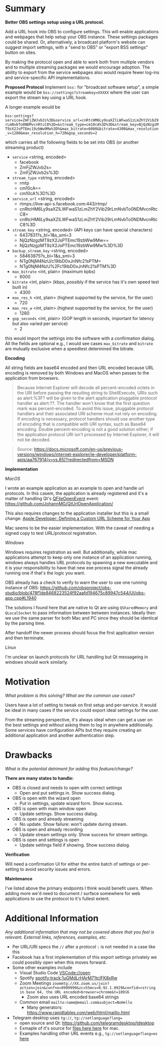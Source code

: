 # Summary

**Better OBS settings setup using a URL protocol.**

Add a URL hook into OBS to configure settings. This will enable applications and webpages that help setup your OBS instance. These settings packages could be shared. Or, alternatively, a broadcast platform's website can suggest import settings, with a "send to OBS" or "export BSS settings" button on sites.

By making the protocol open and able to work both from multiple vendors and to multiple streaming packages we would encourage adoption. The ability to export from the service webpages also would require fewer log-ins and service-specific API implementations.


**Proposed Protocol**
Implement `bss:` for "broadcast software setup", a simple example would be `bss://settings?streamkey=XXXXX` where the user can export the stream key using a URL hook.

A longer example would be

`bss:settings?service=ZmFjZWJvb2s%3D&service_url=cnRtcHM6Ly9saXZlLWFwaS1zLmZhY2Vib29rLmNvbTo0NDMvcnRtcC8%3D=&stream_type=cm10cA%3D%3D&stream_key=NjQzNzgzMT9zX2JsPTEmc19zbWw9Mw%3D%&max_bitrate=6000&bitrate=4300&max_resolution_v=1280&max_resolution_h=720&gop_seconds=2`

which carries all the following fields to be set into OBS (or another streaming product)

 - `service` <string, encoded>
   - facebook
   - ZmFjZWJvb2s=
   - ZmFjZWJvb2s%3D
 - `stream_type` <string, encoded>
   - rmtp
   - cm10cA==
   - cm10cA%3D%3D
 - `service_url` <string, encoded>
   - rtmps://live-api-s.facebook.com:443/rtmp/
   - cnRtcHM6Ly9saXZlLWFwaS1zLmZhY2Vib29rLmNvbTo0NDMvcnRtcC8=
   - cnRtcHM6Ly9saXZlLWFwaS1zLmZhY2Vib29rLmNvbTo0NDMvcnRtcC8%3D
 - `stream_key` <string, encoded> (API keys can have special characters)
   - 6437831?s_bl=1&s_sml=3
   - NjQzNzgzMT9zX2JsPTEmc19zbWw9Mw==
   - NjQzNzgzMT9zX2JsPTEmc19zbWw9Mw%3D%3D
 - `backup_stream_key` <string, encoded>
   - 58463875?s_bl=1&s_sml=3
   - NTg0NjM4NzU/c19ibD0xJnNfc21sPTM=
   - NTg0NjM4NzU%2Fc19ibD0xJnNfc21sPTM%3D
 - `max_bitrate` <int, plain> (maximum kpbs)
   - 6000
 - `bitrate` <int, plain> (kbps, possibly if the service has it's own speed test built in)
   - 4300
 - `max_res_h` <int, plain> (highest supported by the service, for the user)
   - 720
 - `max_res_w` <int, plain> (highest supported by the service, for the user)
   - 1280
 - `gop_seconds` <int, plain> (GOP length in seconds, important for latency but also varied per service)
   - 2

this would import the settings into the software with a confirmation dialog. All the fields are optional e.g., I would see cases `max_bitrate` and `bitrate` are mutually exclusive when a speedtest determined the bitrate.

**Encoding**

All string fields are base64 encoded and then URL encoded because URL encoding is removed by both Windows and MacOS when passes to the application from browsers.

> Because Internet Explorer will decode all percent-encoded octets in the URI before passing the resulting string to ShellExecute, URIs such as alert:%3F? will be given to the alert application pluggable protocol handler as alert:??. The handler won't know that the first question mark was percent-encoded. To avoid this issue, pluggable protocol handlers and their associated URI scheme must not rely on encoding. If encoding is necessary, protocol handlers should use another type of encoding that is compatible with URI syntax, such as Base64 encoding. Double percent-encoding is not a good solution either; if the application protocol URI isn't processed by Internet Explorer, it will not be decoded.

> Source: https://docs.microsoft.com/en-us/previous-versions/windows/internet-explorer/ie-developer/platform-apis/aa767914(v=vs.85)?redirectedfrom=MSDN


**Implementation**

_MacOS_

I wrote an example application as an example to open and handle url protocols. In this casem, the application is already registered and it's a matter of handling Qt's [QFileOpenEvent](https://doc.qt.io/qt-5/qfileopenevent.html) event: https://github.com/JohannMG/QtUrlOpenApplication/

This also requires changes to the application installer but this is a small change: [Apple Developer: Defining a Custom URL Scheme for Your App](https://developer.apple.com/documentation/xcode/allowing_apps_and_websites_to_link_to_your_content/defining_a_custom_url_scheme_for_your_app)

Mac seems to be the easier implementation. With the caveat of needing a signed copy to test URL/protocol registration.

_Windows_

Windows requires registration as well. But additionally, while mac applications attempt to keep only one instance of an application running, windows  always handles URL protocols by spawning a new executable and it is your responsibility to have that new exe process signal the already running one if that's the logic you want.

OBS already has a check to verify to warn the user to use one running instance of OBS: https://github.com/obsproject/obs-studio/blob/478f1de8468223524f92aafd194675c89947c544/UI/obs-app.cpp#L1940

The solutions I found here that are native to Qt are using `QSharedMemory` and `QLocalSocket` to pass information between between instances. Ideally then we use the same parser for both Mac and PC since they should be identical by the parsing time.

After handoff the newer process should focus the first application version and then terminate.

_Linux_

I'm unclear on launch protocols for URL handling but Qt messageing in windows should work similarly.


# Motivation

_What problem is this solving? What are the common use cases?_

Users have a lot of setting to tweak on first setup and per-service. It would be ideal in many cases if the service could export ideal settings for the user.

From the streaming perspective, it's always ideal when can get a user on the best settings and without asking them to log in anywhere additionally. Some services have configuration APIs but they require creating an additional application and another authentication step.

# Drawbacks

_What is the potential detriment for adding this feature/change?_

 **There are many states to handle:**
 - OBS is closed and needs to open with correct settings
   - Open and put settings in. Show success dialog.
 - OBS is open with the wizard open
   - Put in settings, update wizard form. Show success.
 - OBS is open with main window open
   - Update settings. Show success dialog.
 - OBS is open and already streaming
   - No update. Show failure: won’t update during stream.
 - OBS is open and already recording
   - Update stream settings only. Show success for stream settings.
 - OBS is open and settings is open
   - Update settings field if showing. Show success dialog.

**Verification**

Will need a confirmation UI for either the entire batch of settings or per-setting to avoid security issues and errors.

**Maintenance**

I've listed above the primary endpoints I think would benefit users. When adding more we'd need to document / surface somewhere for web applications to use the protocol to it's fullest extent.

# Additional Information

_Any additional information that may not be covered above that you feel is relevant. External links, references, examples, etc._

 - Per URL/URI specs the `//` after a protocol `:` is not needed in a case like this
 - Facebook has a first implementation of this export settings privately we could possibly open when this moves forward.
 - Some other examples include
   - Visual Studio Code [VSCode://open](vscode://open)
   - Spotify [spotify:track:1uGMdLrHArM71tclFK8xRw](spotify:track:1uGMdLrHArM71tclFK8xRw)
   - Zoom Meetings `zoommtg://XX.zoom.us/join?action=join&confno=9999999&zc=55mcv=0.92.1.0929&confid=<string in base 64, the URL encoded>browser=chrome&t=18916`
     - Zoom also uses URL encoded base64 strings
   - Common email `mailto:name@email.com&subject=NoHello`
     - Many generators: https://www.rapidtables.com/web/html/mailto.html
 - Telegram desktop uses `tg://`, `tg://setlanguage?lang=`
   - open source and Qt: https://github.com/telegramdesktop/tdesktop
   - Exmaple of it's source for [files here here](https://github.com/telegramdesktop/tdesktop/blob/511067981dcf546c40adc0289420fe88d2a635d3/Telegram/SourceFiles/core/application.cpp#L443) for mac.
   - Examples handling other URL events e.g., `tg://setlanguage?lang=es` [here](https://github.com/telegramdesktop/tdesktop/blob/e5434ea4915a93eb90b4c75ae79cb571001f7e3b/Telegram/SourceFiles/core/local_url_handlers.cpp#L517)
